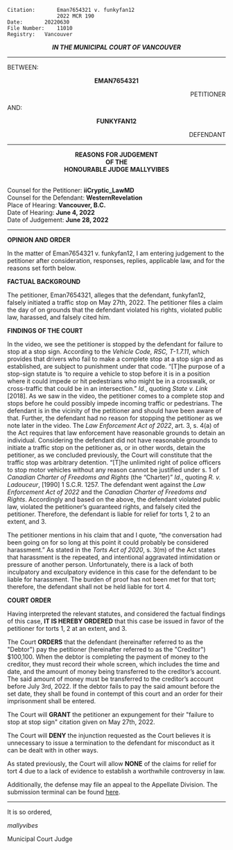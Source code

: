 	Citation:       Eman7654321 v. funkyfan12
                	2022 MCR 190
	Date:		20220630
	File Number:	11010
	Registry:	Vancouver

<p align="center"><b><i>
				IN THE MUNICIPAL COURT OF VANCOUVER
</b></i>

---

BETWEEN:
<p align="center"><b>		EMAN7654321			</b>
<p align="right">		PETITIONER
<p>				AND:
<p align="center"><b>		FUNKYFAN12			</b>
<p align="right">		DEFENDANT

---
	
<p align="center"><b>		
				REASONS FOR JUDGEMENT
<br>				OF THE
<br>				HONOURABLE JUDGE MALLYVIBES

</b>

<br>				Counsel for the Petitioner: **iiCryptic_LawMD**
<br>				Counsel for the Defendant: **WesternRevelation**
<br>				Place of Hearing: **Vancouver, B.C.**
<br>				Date of Hearing: **June 4, 2022**
<br>				Date of Judgement: **June 28, 2022**

---
	
**OPINION AND ORDER**
	
In the matter of Eman7654321 v. funkyfan12, I am entering judgement to the petitioner after consideration, responses, replies, applicable law, and for the reasons set forth below.
	
**FACTUAL BACKGROUND**
	
The petitioner, Eman7654321, alleges that the defendant, funkyfan12, falsely initiated a traffic stop on May 27th, 2022. The petitioner files a claim the day of on grounds that the defendant violated his rights, violated public law, harassed, and falsely cited him. 
	
**FINDINGS OF THE COURT**
	
In the video, we see the petitioner is stopped by the defendant for failure to stop at a stop sign. According to the _Vehicle Code, RSC, T-1.7.11_, which provides that drivers who fail to make a complete stop at a stop sign and as established, are subject to punishment under that code. “[T]he purpose of a stop-sign statute is ‘to require a vehicle to stop before it is in a position where it could impede or hit pedestrians who might be in a crosswalk, or cross-traffic that could be in an intersection.” _Id_., quoting _State v. Link_ [2018]. As we saw in the video, the petitioner comes to a complete stop and stops before he could possibly impede incoming traffic or pedestrians. The defendant is in the vicinity of the petitioner and should have been aware of that. Further, the defendant had no reason for stopping the petitioner as we note later in the video. The _Law Enforcement Act of 2022_, art. 3, s. 4(a) of the Act requires that law enforcement have reasonable grounds to detain an individual. Considering the defendant did not have reasonable grounds to initiate a traffic stop on the petitioner as, or in other words, detain the petitioner, as we concluded previously, the Court will constitute that the traffic stop was arbitrary detention. “[T]he unlimited right of police officers to stop motor vehicles without any reason cannot be justified under s. 1 of _Canadian Charter of Freedoms and Rights_ (the “Charter)” _Id_., quoting _R. v. Ladouceur_, [1990] 1 S.C.R. 1257. The defendant went against the _Law Enforcement Act of 2022_ and the _Canadian Charter of Freedoms and Rights_. Accordingly and based on the above, the defendant violated public law, violated the petitioner’s guaranteed rights, and falsely cited the petitioner. Therefore, the defendant is liable for relief for torts 1, 2 to an extent, and 3.

The petitioner mentions in his claim that and I quote, “the conversation had been going on for so long at this point it could probably be considered harassment.” As stated in the _Torts Act of 2020_, s. 3(m) of the Act states that harassment is the repeated, and intentional aggravated intimidation or pressure of another person. Unfortunately, there is a lack of both inculpatory and exculpatory evidence in this case for the defendant to be liable for harassment. The burden of proof has not been met for that tort; therefore, the defendant shall not be held liable for tort 4. 

**COURT ORDER**
	
Having interpreted the relevant statutes, and considered the factual findings of this case, **IT IS HEREBY ORDERED** that this case be issued in favor of the petitioner for torts 1, 2 at an extent, and 3. 
	
The Court **ORDERS** that the defendant (hereinafter referred to as the "Debtor") pay the petitioner (hereinafter referred to as the "Creditor") $100,100. When the debtor is completing the payment of money to the creditor, they must record their whole screen, which includes the time and date, and the amount of money being transferred to the creditor’s account. The said amount of money must be transferred to the creditor’s account before July 3rd, 2022. If the debtor fails to pay the said amount before the set date, they shall be found in contempt of this court and an order for their imprisonment shall be entered.
	
The Court will **GRANT** the petitioner an expungement for their "failure to stop at stop sign" citation given on May 27th, 2022. 
	
The Court will **DENY** the injunction requested as the Court believes it is unnecessary to issue a termination to the defendant for misconduct as it can be dealt with in other ways.
	
As stated previously, the Court will allow **NONE** of the claims for relief for tort 4 due to a lack of evidence to establish a worthwhile controversy in law.
	
Additionally, the defense may file an appeal to the Appellate Division. The submission terminal can be found [here](https://forms.gle/zeSQ6nWaUqJUkahz9).
	
---

It is so ordered,

*mallyvibes*

Municipal Court Judge
